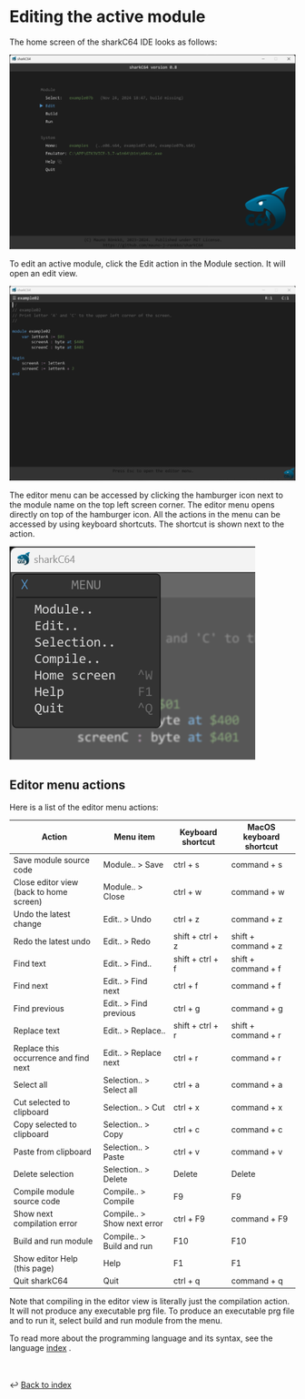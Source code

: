 # Editing the active module

The home screen of the sharkC64 IDE looks as follows:

![Selecting active module](../images/editing.png)

To edit an active module, click the Edit action in the Module section.
It will open an edit view.

![Edit view](../images/edit-view.png)

The editor menu can be accessed by clicking the hamburger icon next to the module name
on the top left screen corner. The editor menu opens directly on top of the hamburger icon.
All the actions in the menu can be accessed by using keyboard shortcuts. 
The shortcut is shown next to the action. 

![Editor menu](../images/editor-menu.png)


## Editor menu actions
Here is a list of the editor menu actions:

| Action                                  | Menu item                   | Keyboard shortcut | MacOS keyboard shortcut |
|-----------------------------------------|-----------------------------|-------------------|-------------------------|
| Save module source code                 | Module.. > Save             | ctrl + s          | command + s             |
| Close editor view (back to home screen) | Module.. > Close            | ctrl + w          | command + w             |
| Undo the latest change                  | Edit.. > Undo               | ctrl + z          | command + z             |
| Redo the latest undo                    | Edit.. > Redo               | shift + ctrl + z  | shift + command + z     |
| Find text                               | Edit.. > Find..             | shift + ctrl + f  | shift + command + f     |
| Find next                               | Edit.. > Find next          | ctrl + f          | command + f             |
| Find previous                           | Edit.. > Find previous      | ctrl + g          | command + g             |
| Replace text                            | Edit.. > Replace..          | shift + ctrl + r  | shift + command + r     |
| Replace this occurrence and find next   | Edit.. > Replace next       | ctrl + r          | command + r             |
| Select all                              | Selection.. > Select all    | ctrl + a          | command + a             |
| Cut selected to clipboard               | Selection.. > Cut           | ctrl + x          | command + x             |
| Copy selected to clipboard              | Selection.. > Copy          | ctrl + c          | command + c             |
| Paste from clipboard                    | Selection.. > Paste         | ctrl + v          | command + v             |
| Delete selection                        | Selection.. > Delete        | Delete            | Delete                  |
| Compile module source code              | Compile.. > Compile         | F9                | F9                      |
| Show next compilation error             | Compile.. > Show next error | ctrl + F9         | command + F9            |
| Build and run module                    | Compile.. > Build and run   | F10               | F10                     |
| Show editor Help (this page)            | Help                        | F1                | F1                      |
| Quit sharkC64                           | Quit                        | ctrl + q          | command + q             |

Note that compiling in the editor view is literally just the compilation action.
It will not produce any executable prg file. 
To produce an executable prg file and to run it, select build and run module from the menu. 

To read more about the programming language and its syntax, see the language [index](../index.md) .

<br /><br />
:leftwards_arrow_with_hook: [Back to index](../index.md)

